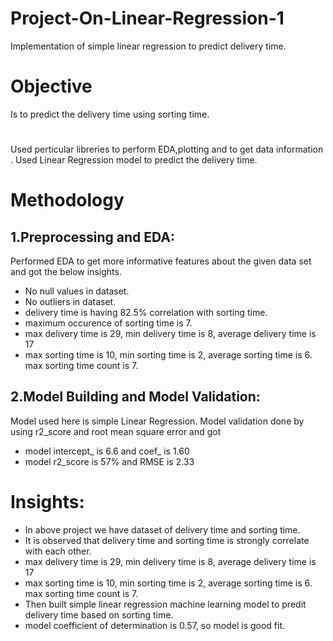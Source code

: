 # Project-On-Linear-Regression-1
Implementation of simple linear regression to predict delivery time.
# Objective
Is to predict the delivery time using sorting time.
# 
Used perticular libreries to perform EDA,plotting and to get data information . Used Linear Regression  model to predict the delivery time.
# Methodology
## 1.Preprocessing and EDA:
Performed EDA to get more informative features about the given data set and got the below insights.
* No null values in dataset.
* No outliers in dataset.
* delivery time is having 82.5% correlation with sorting time.
* maximum occurence of sorting time is 7.
* max delivery time is 29, min delivery time is 8, average delivery time is 17
* max sorting time is 10, min sorting time is 2, average sorting time is 6. max sorting time count is 7.
## 2.Model Building and Model Validation:
Model used here is simple Linear Regression. Model validation done by using r2_score and root mean square error and got
* model intercept_ is 6.6 and coef_ is 1.60
* model r2_score is 57% and RMSE is 2.33
# Insights:
* In above project we have dataset of delivery time and sorting time.
* It is observed that delivery time and sorting time is strongly correlate with each other.
* max delivery time is 29, min delivery time is 8, average delivery time is 17
* max sorting time is 10, min sorting time is 2, average sorting time is 6. max sorting time count is 7.
* Then built simple linear regression machine learning model to predit delivery time based on sorting time.
* model coefficient of determination is 0.57, so model is good fit.
